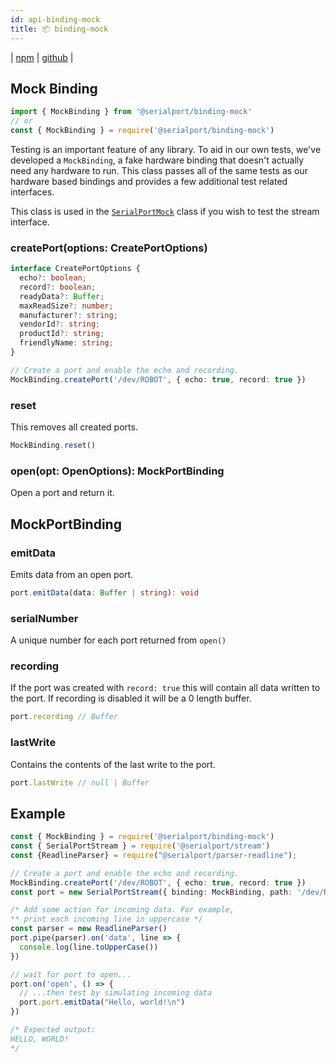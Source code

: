 ```yaml
---
id: api-binding-mock
title: 📦 binding-mock
---
```

| [npm](https://www.npmjs.com/package/@serialport/binding-mock) | [github](https://github.com/serialport/binding-mock) |

## Mock Binding

```ts
import { MockBinding } from '@serialport/binding-mock'
// or
const { MockBinding } = require('@serialport/binding-mock')
```

Testing is an important feature of any library. To aid in our own tests, we've developed a `MockBinding`, a fake hardware binding that doesn't actually need any hardware to run. This class passes all of the same tests as our hardware based bindings and provides a few additional test related interfaces.

This class is used in the [`SerialPortMock`](api-serialport.md) class if you wish to test the stream interface.

### createPort(options: CreatePortOptions)

```ts
interface CreatePortOptions {
  echo?: boolean;
  record?: boolean;
  readyData?: Buffer;
  maxReadSize?: number;
  manufacturer?: string;
  vendorId?: string;
  productId?: string;
  friendlyName: string;
}

// Create a port and enable the echo and recording.
MockBinding.createPort('/dev/ROBOT', { echo: true, record: true })
```

### reset

This removes all created ports.

```ts
MockBinding.reset()
```

### open(opt: OpenOptions): MockPortBinding

Open a port and return it.

## MockPortBinding

### emitData

Emits data from an open port.

```ts
port.emitData(data: Buffer | string): void
```

### serialNumber

A unique number for each port returned from `open()`

### recording

If the port was created with `record: true` this will contain all data written to the port. If recording is disabled it will be a 0 length buffer.

```ts
port.recording // Buffer
```

### lastWrite

Contains the contents of the last write to the port.

```ts
port.lastWrite // null | Buffer
```

## Example

```ts
const { MockBinding } = require('@serialport/binding-mock')
const { SerialPortStream } = require('@serialport/stream')
const {ReadlineParser} = require("@serialport/parser-readline");

// Create a port and enable the echo and recording.
MockBinding.createPort('/dev/ROBOT', { echo: true, record: true })
const port = new SerialPortStream({ binding: MockBinding, path: '/dev/ROBOT', baudRate: 14400 })

/* Add some action for incoming data. For example,
** print each incoming line in uppercase */
const parser = new ReadlineParser()
port.pipe(parser).on('data', line => {
  console.log(line.toUpperCase())
})

// wait for port to open...
port.on('open', () => {
  // ...then test by simulating incoming data
  port.port.emitData("Hello, world!\n")
})

/* Expected output:
HELLO, WORLD!
*/
```
